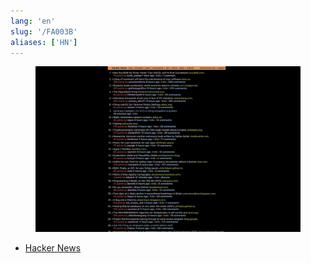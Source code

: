 ```yaml
---
lang: 'en'
slug: '/FA003B'
aliases: ['HN']
---
```



<figure>

![FDAA68.png](./../.././docs/assets/FDAA68.png)


</figure>

- [Hacker News](https://news.ycombinator.com/)

<head>
  <html lang="en-US"/>
</head>
